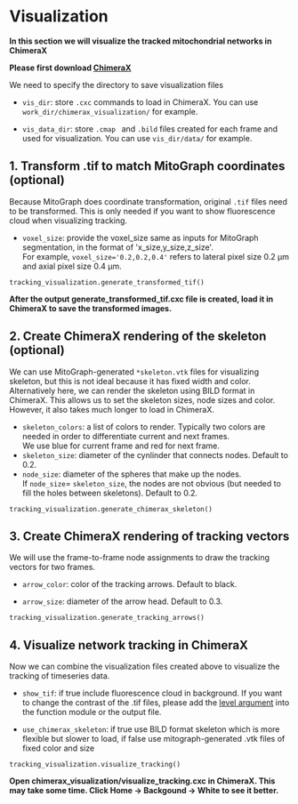 # Visualization
**In this section we will visualize the tracked mitochondrial networks in ChimeraX**

**Please first download [ChimeraX](https://www.cgl.ucsf.edu/chimerax/)**

We need to specify the directory to save visualization files

- `vis_dir`: store `.cxc` commands to load in ChimeraX. You can use `work_dir/chimerax_visualization/` for example.

- `vis_data_dir`: store `.cmap ` and `.bild` files created for each frame and used for visualization. You can use `vis_dir/data/` for example.

## 1. Transform .tif to match MitoGraph coordinates (optional)
Because MitoGraph does coordinate transformation, original `.tif` files need to be transformed.
This is only needed if you want to show fluorescence cloud when visualizing tracking.

- `voxel_size`: provide the voxel_size same as inputs for MitoGraph segmentation, in the format of 'x_size,y_size,z_size'.  
For example, `voxel_size='0.2,0.2,0.4'` refers to lateral pixel size 0.2 μm and axial pixel size 0.4 μm.

```
tracking_visualization.generate_transformed_tif()
```
**After the output generate_transformed_tif.cxc file is created, load it in ChimeraX to save the transformed images.**

## 2. Create ChimeraX rendering of the skeleton (optional)
We can use MitoGraph-generated `*skeleton.vtk` files for visualizing skeleton, but this is not ideal because it has fixed width and color.\
Alternatively here, we can render the skeleton using BILD format in ChimeraX. This allows us to set the skeleton sizes, node sizes and color. However, it also takes much longer to load in ChimeraX.
- `skeleton_colors`: a list of colors to render. Typically two colors are needed in order to differentiate current and next frames.\
We use blue for current frame and red for next frame.
- `skeleton_size`: diameter of the cynlinder that connects nodes. Default to 0.2.
- `node_size`: diameter of the spheres that make up the nodes. \
If `node_size`= `skeleton_size`, the nodes are not obvious (but needed to fill the holes between skeletons). Default to 0.2.
```
tracking_visualization.generate_chimerax_skeleton()
```

## 3. Create ChimeraX rendering of tracking vectors
We will use the frame-to-frame node assignments to draw the tracking vectors for two frames.

- `arrow_color`: color of the tracking arrows. Default to black.

- `arrow_size`: diameter of the arrow head. Default to 0.3.
```
tracking_visualization.generate_tracking_arrows()
```

## 4. Visualize network tracking in ChimeraX
Now we can combine the visualization files created above to visualize the tracking of timeseries data.

- `show_tif`: if true include fluorescence cloud in background. If you want to change the contrast of the .tif files, please add the [level argument](https://www.cgl.ucsf.edu/chimerax/docs/user/commands/volume.html) into the function module or the output file. 

- `use_chimerax_skeleton`: if true use BILD format skeleton which is more flexible but slower to load, if false use mitograph-generated .vtk files of fixed color and size
```
tracking_visualization.visualize_tracking()
```
**Open chimerax_visualization/visualize_tracking.cxc in ChimeraX. This may take some time. Click Home -> Backgound -> White to see it better.**
